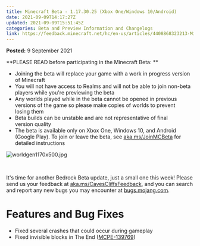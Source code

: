 ```yaml
---
title: Minecraft Beta - 1.17.30.25 (Xbox One/Windows 10/Android)
date: 2021-09-09T14:17:27Z
updated: 2021-09-09T15:51:45Z
categories: Beta and Preview Information and Changelogs
link: https://feedback.minecraft.net/hc/en-us/articles/4408868323213-Minecraft-Beta-1-17-30-25-Xbox-One-Windows-10-Android-
---
```


**Posted:** 9 September 2021

**PLEASE READ before participating in the Minecraft Beta: **

-   Joining the beta will replace your game with a work in progress version of Minecraft 
-   You will not have access to Realms and will not be able to join non-beta players while you\'re previewing the beta
-   Any worlds played while in the beta cannot be opened in previous versions of the game so please make copies of worlds to prevent losing them 
-   Beta builds can be unstable and are not representative of final version quality 
-   The beta is available only on Xbox One, Windows 10, and Android (Google Play). To join or leave the beta, see [aka.ms/JoinMCBeta](https://aka.ms/JoinMCBeta) for detailed instructions

![worldgen1170x500.jpg](https://feedback.minecraft.net/hc/article_attachments/4408868301837/worldgen1170x500.jpg)

 

It\'s time for another Bedrock Beta update, just a small one this week! Please send us your feedback at [aka.ms/CavesCliffsFeedback](https://aka.ms/CavesCliffsFeedback), and you can search and report any new bugs you may encounter at [bugs.mojang.com](https://bugs.mojang.com/).

# **Features and Bug Fixes**

-   Fixed several crashes that could occur during gameplay
-   Fixed invisible blocks in The End ([MCPE-139769](https://bugs.mojang.com/browse/MCPE-139769))
